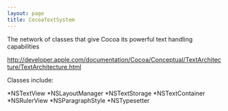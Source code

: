 ```yaml
---
layout: page
title: CocoaTextSystem
---
```




The network of classes that give Cocoa its powerful text handling capabilities

http://developer.apple.com/documentation/Cocoa/Conceptual/TextArchitecture/TextArchitecture.html

Classes include:


*NSTextView
*NSLayoutManager
*NSTextStorage
*NSTextContainer
*NSRulerView
*NSParagraphStyle
*NSTypesetter

